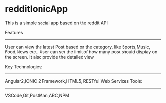 # redditIonicApp

This is a simple social app based on the reddit API

Features
________
User can view the latest Post based on the category, like Sports,Music, Food,News etc..
User can set the limit of how many post should display on the screen.
It also provide the detailed view

Key Technologies:
_________________
Angular2,IONIC 2 Framework,HTML5, RESTful Web Services 
Tools:
_____
VSCode,Git,PostMan,ARC,NPM
